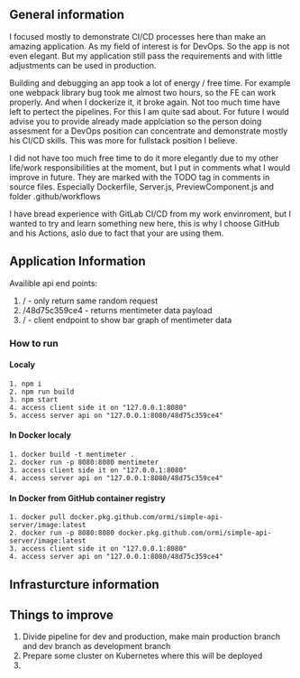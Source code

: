 ## General information

I focused mostly to demonstrate CI/CD processes here than make an amazing application. As my field of interest is for DevOps. So the app is not even elegant.
But my application still pass the requirements and with little adjustments can be used in production.

Building and debugging an app took a lot of energy / free time. For example one webpack library bug took me almost two hours, so the FE can work properly. And when I dockerize it, it broke again. Not too much time have left to pertect the pipelines. For this I am quite sad about.
For future I would advise you to provide already made applciation so the person doing assesment for a DevOps position can concentrate and demonstrate mostly his CI/CD skills. This was more for fullstack position I believe.

I did not have too much free time to do it more elegantly due to my other life/work responsibilities at the moment, but I put in comments what I would improve in future. They are marked with the TODO tag in comments in source files. Especially Dockerfile, Server.js, PreviewComponent.js and folder .github/workflows

I have bread experience with GitLab CI/CD from my work envinroment, but I wanted to try and learn something new here, this is why I choose GitHub and his Actions, aslo due to fact that your are using them.

## Application Information

Availible api end points:
1. /<random> - only return same random request
2. /48d75c359ce4 - returns mentimeter data payload
3. / - client endpoint to show bar graph of mentimeter data

### How to run

#### Localy

```
1. npm i
2. npm run build
3. npm start
4. access client side it on "127.0.0.1:8080"
5. access server api on "127.0.0.1:8080/48d75c359ce4"
```

#### In Docker localy

```
1. docker build -t mentimeter .
2. docker run -p 8080:8080 mentimeter
3. access client side it on "127.0.0.1:8080"
4. access server api on "127.0.0.1:8080/48d75c359ce4"
```

#### In Docker from GitHub container registry

```
1. docker pull docker.pkg.github.com/ormi/simple-api-server/image:latest
2. docker run -p 8080:8080 docker.pkg.github.com/ormi/simple-api-server/image:latest
3. access client side it on "127.0.0.1:8080"
4. access server api on "127.0.0.1:8080/48d75c359ce4"
```

## Infrasturcture information

## Things to improve

1. Divide pipeline for dev and production, make main production branch and dev branch as development branch
2. Prepare some cluster on Kubernetes where this will be deployed
3. 

